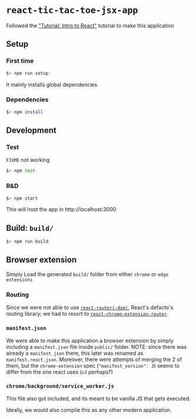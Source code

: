 # `react-tic-tac-toe-jsx-app`

Followed the ["Tutorial: Intro to React"](https://reactjs.org/tutorial/tutorial.html) tutorial to make this application

## Setup

### First time

```bash
$> npm run setup
```

It mainly installs global dependencies

### Dependencies

```bash
$> npm install
```

## Development

### Test

`FIXME` not working

```bash
$> npm test
```

### R&D

```bash
$> npm start
```

This will host the app in http://localhost:3000

## Build: `build/`

```bash
$> npm run build
```

## Browser extension

Simply Load the generated `build/` folder from either `chrome` or `edge` `extensions`

### Routing

Since we were not able to use [`react-router(-dom)`](https://github.com/remix-run/react-router), React's defacto's routing library; we had to resort to [`react-chrome-extension-router`](https://github.com/kelsonpw/react-chrome-extension-router).

### `manifest.json`

We were able to make this application a browser extension by simply including a `manifest.json` file inside `public/` folder. NOTE: since there was already a `manifest.json` there, this later was renamed as `manifest.react.json`. Moreover, there were attempts of merging the 2 of them, but the `chrome-extension` spec (`"manifest_version": 3`) seems to differ from the one react uses (`v2` perhaps?)

### `chrome/background/service_worker.js`

This file also got included, and its meant to be vanilla JS that gets executed.

Ideally, we would also compile this as any other modern application.
